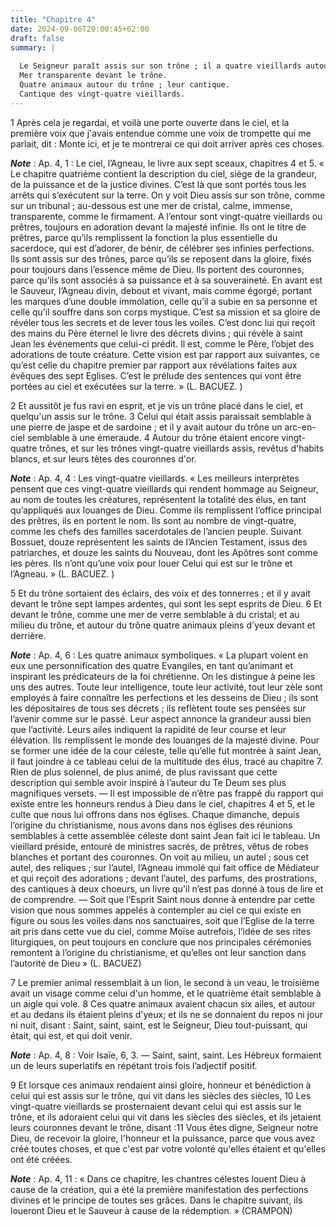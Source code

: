 ```yaml
---
title: "Chapitre 4"
date: 2024-09-06T20:00:45+02:00
draft: false
summary: |
  
  Le Seigneur paraît assis sur son trône ; il a quatre vieillards autour de lui, et sept lampes devant lui.
  Mer transparente devant le trône.
  Quatre animaux autour du trône ; leur cantique.
  Cantique des vingt-quatre vieillards.
---
```



1 Après cela je regardai, et voilà une porte ouverte dans le ciel, et la première voix que j'avais entendue comme une voix de trompette qui me parlait, dit : Monte ici, et je te montrerai ce qui doit arriver après ces choses.

***Note*** :  Ap. 4, 1 : Le ciel, l’Agneau, le livre aux sept sceaux, chapitres 4 et 5. « Le chapitre quatrième contient la description du ciel, siège de la grandeur, de la puissance et de la justice divines. C’est là que sont portés tous les arrêts qui s’exécutent sur la terre. On y voit Dieu assis sur son trône, comme sur un tribunal ; au-dessous est une mer de cristal, calme, immense, transparente, comme le firmament. A l’entour sont vingt-quatre vieillards ou prêtres, toujours en adoration devant la majesté infinie. Ils ont le titre de prêtres, parce qu’ils remplissent la fonction la plus essentielle du sacerdoce, qui est d’adorer, de bénir, de célébrer ses infinies perfections. Ils sont assis sur des trônes, parce qu’ils se reposent dans la gloire, fixés pour toujours dans l’essence même de Dieu. Ils portent des couronnes, parce qu’ils sont associés à sa puissance et à sa souveraineté. En avant est le Sauveur, l’Agneau divin, debout et vivant, mais comme égorgé, portant les marques d’une double immolation, celle
qu’il a subie en sa personne et celle qu’il souffre dans son corps mystique. C’est sa mission et sa gloire de révéler tous les secrets et de lever tous les voiles. C’est donc lui qui reçoit des mains du Père éternel le livre des décrets divins ; qui révèle à saint Jean les événements que celui-ci prédit. Il est, comme le Père, l’objet des adorations de toute créature. Cette vision est par rapport aux suivantes, ce qu’est celle du chapitre premier par rapport aux révélations faites aux évêques des sept Eglises. C’est le prélude des sentences qui vont être portées au ciel et exécutées sur la terre. » (L. BACUEZ. )


2 Et aussitôt je fus ravi en esprit, et je vis un trône placé dans le ciel, et quelqu'un assis sur le trône. 3 Celui qui était assis paraissait semblable à une pierre de jaspe et de sardoine ; et il y avait autour du trône un arc-en-ciel semblable à une émeraude. 4 Autour du trône étaient encore vingt-quatre trônes, et sur les trônes vingt-quatre vieillards assis, revêtus d'habits blancs, et sur leurs têtes des couronnes d'or.

***Note*** :  Ap. 4, 4 : Les vingt-quatre vieillards. « Les meilleurs interprètes pensent que ces vingt-quatre vieillards qui rendent hommage au Seigneur, au nom de toutes les créatures, représentent la totalité des élus, en tant qu’appliqués aux louanges de Dieu. Comme ils remplissent l’office principal des prêtres, ils en portent le nom. Ils sont au nombre de vingt-quatre, comme les chefs des familles sacerdotales de l’ancien peuple. Suivant Bossuet, douze représentent les saints de l’Ancien Testament, issus des patriarches, et douze les saints du Nouveau, dont les Apôtres sont comme les pères. Ils n’ont qu’une voix pour louer Celui qui est sur le trône et l’Agneau. » (L. BACUEZ. )

5 Et du trône sortaient des éclairs, des voix et des tonnerres ; et il y avait devant le trône sept lampes ardentes, qui sont les sept esprits de Dieu. 6 Et devant le trône, comme une mer de verre semblable à du cristal; et au milieu du trône, et autour du trône quatre animaux pleins d'yeux devant et derrière.

***Note*** :  Ap. 4, 6 : Les quatre animaux symboliques. « La plupart voient en eux une personnification des quatre Evangiles, en tant qu’animant et inspirant les prédicateurs de la foi chrétienne. On les distingue à peine les uns des autres. Toute leur intelligence, toute leur activité, tout leur zèle sont employés à faire connaître les perfections et les desseins de Dieu ; ils sont les dépositaires de tous ses décrets ; ils reflètent toute ses pensées sur l’avenir comme sur le passé. Leur aspect annonce la grandeur aussi bien que l’activité. Leurs ailes indiquent la rapidité de leur course et leur élévation. Ils remplissent le monde des louanges de la majesté divine. Pour se former une idée de la cour céleste, telle qu’elle fut montrée à saint Jean, il faut joindre à ce tableau celui de la multitude des élus, tracé au chapitre 7. Rien de plus solennel, de plus animé, de plus ravissant que cette description qui semble avoir inspiré à l’auteur du Te Deum ses plus magnifiques versets. ― Il est impossible de n’être pas
frappé du rapport qui existe entre les honneurs rendus à Dieu dans le ciel, chapitres 4 et 5, et le culte que nous lui offrons dans nos églises. Chaque dimanche, depuis l’origine du christianisme, nous avons dans nos églises des réunions semblables à cette assemblée céleste dont saint Jean fait ici le tableau. Un vieillard préside, entouré de ministres sacrés, de prêtres, vêtus de robes blanches et portant des couronnes. On voit au milieu, un autel ; sous cet autel, des reliques ; sur l’autel, l’Agneau immolé qui fait office de Médiateur et qui reçoit des adorations ; devant l’autel, des parfums, des prostrations, des cantiques à deux choeurs, un livre qu’il n’est pas donné à tous de lire et de comprendre. ― Soit que l’Esprit Saint nous donne à entendre par cette vision que nous sommes appelés à contempler au ciel ce qui existe en figure ou sous les voiles dans nos sanctuaires, soit que l’Eglise de la terre ait pris dans cette vue du ciel, comme Moïse autrefois, l’idée de ses rites liturgiques, on peut
toujours en conclure que nos principales cérémonies remontent à l’origine du christianisme, et qu’elles ont leur sanction dans l’autorité de Dieu » (L. BACUEZ)

7 Le premier animal ressemblait à un lion, le second à un veau, le troisième avait un visage comme celui d'un homme, et le quatrième était semblable à un aigle qui vole. 8 Ces quatre animaux avaient chacun six ailes, et autour et au dedans ils étaient pleins d'yeux; et ils ne se donnaient du repos ni jour ni nuit, disant : Saint, saint, saint, est le Seigneur, Dieu tout-puissant, qui était, qui est, et qui doit venir.

***Note*** :  Ap. 4, 8 : Voir Isaïe, 6, 3. ― Saint, saint, saint. Les Hébreux formaient un de leurs superlatifs en répétant trois fois l’adjectif positif.

9 Et lorsque ces animaux rendaient ainsi gloire, honneur et bénédiction à celui qui est assis sur le trône, qui vit dans les siècles des siècles, 10 Les vingt-quatre vieillards se prosternaient devant celui qui est assis sur le trône, et ils adoraient celui qui vit dans les siècles des siècles, et ils jetaient leurs couronnes devant le trône, disant :11 Vous êtes digne, Seigneur notre Dieu, de recevoir la gloire, l'honneur et la puissance, parce que vous avez créé toutes choses, et que c'est par votre volonté qu'elles étaient et qu'elles ont été créées.

***Note*** :  Ap. 4, 11 : « Dans ce chapitre, les chantres célestes louent Dieu à cause de la création, qui a été la première manifestation des perfections divines et le principe de toutes ses grâces. Dans le chapitre suivant, ils loueront Dieu et le Sauveur à cause de la rédemption. » (CRAMPON)

